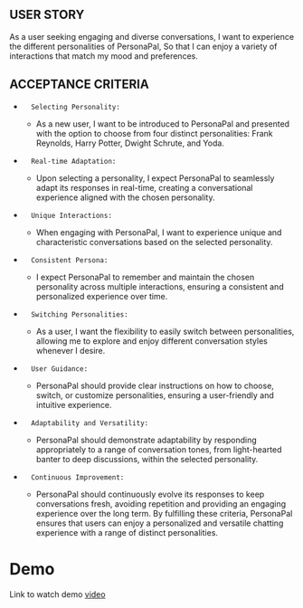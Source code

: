 ## USER STORY

As a user seeking engaging and diverse conversations,
I want to experience the different personalities of PersonaPal,
So that I can enjoy a variety of interactions that match my mood and preferences.

## ACCEPTANCE CRITERIA 

* 		Selecting Personality:
    * As a new user, I want to be introduced to PersonaPal and presented with the option to choose from four distinct personalities: Frank Reynolds, Harry Potter, Dwight Schrute, and Yoda.
* 		Real-time Adaptation:
    * Upon selecting a personality, I expect PersonaPal to seamlessly adapt its responses in real-time, creating a conversational experience aligned with the chosen personality.
* 		Unique Interactions:
    * When engaging with PersonaPal, I want to experience unique and characteristic conversations based on the selected personality.
* 		Consistent Persona:
    * I expect PersonaPal to remember and maintain the chosen personality across multiple interactions, ensuring a consistent and personalized experience over time.
* 		Switching Personalities:
    * As a user, I want the flexibility to easily switch between personalities, allowing me to explore and enjoy different conversation styles whenever I desire.
* 		User Guidance:
    * PersonaPal should provide clear instructions on how to choose, switch, or customize personalities, ensuring a user-friendly and intuitive experience.
* 		Adaptability and Versatility:
    * PersonaPal should demonstrate adaptability by responding appropriately to a range of conversation tones, from light-hearted banter to deep discussions, within the selected personality.
* 		Continuous Improvement:
    * PersonaPal should continuously evolve its responses to keep conversations fresh, avoiding repetition and providing an engaging experience over the long term.
By fulfilling these criteria, PersonaPal ensures that users can enjoy a personalized and versatile chatting experience with a range of distinct personalities.

# Demo
Link to watch demo [video](https://drive.google.com/file/d/1F50TmHwALSqHOCsyrmxZHzUij9TnKKfT/view?usp=sharing)